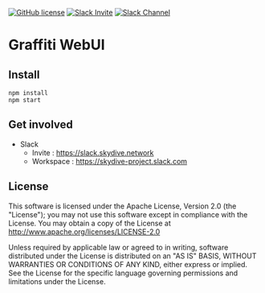 [![GitHub license](https://img.shields.io/badge/license-Apache%20license%202.0-blue.svg)](https://github.com/skydive-project/skydive-ui/blob/master/LICENSE)
[![Slack Invite](https://img.shields.io/badge/Slack:-%23skydive&hyphen;project%20invite-blue.svg?style=plastic&logo=slack)](https://slack.skydive.network)
[![Slack Channel](https://img.shields.io/badge/Slack:-%23skydive&hyphen;project-blue.svg?style=plastic&logo=slack)](https://skydive-project.slack.com)

# Graffiti WebUI

## Install

```
npm install
npm start
```

## Get involved

* Slack
    * Invite : https://slack.skydive.network
    * Workspace : https://skydive-project.slack.com

## License

This software is licensed under the Apache License, Version 2.0 (the
"License"); you may not use this software except in compliance with the
License.
You may obtain a copy of the License at http://www.apache.org/licenses/LICENSE-2.0

Unless required by applicable law or agreed to in writing, software
distributed under the License is distributed on an "AS IS" BASIS,
WITHOUT WARRANTIES OR CONDITIONS OF ANY KIND, either express or implied.
See the License for the specific language governing permissions and
limitations under the License.
